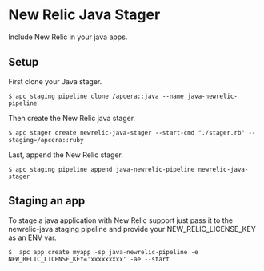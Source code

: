 # New Relic Java Stager

Include New Relic in your java apps.

## Setup

First clone your Java stager.

```console
$ apc staging pipeline clone /apcera::java --name java‐newrelic-pipeline
```

Then create the New Relic java stager.

```console
$ apc stager create newrelic‐java-stager --start-cmd "./stager.rb" --staging=/apcera::ruby
```

Last, append the New Relic stager.

```console
$ apc staging pipeline append java‐newrelic-pipeline newrelic‐java-stager
```

## Staging an app

To stage a java application with New Relic support just pass it to the newrelic-java staging pipeline
and provide your NEW_RELIC_LICENSE_KEY as an ENV var.

```console
$  apc app create myapp -sp java‐newrelic-pipeline -e NEW_RELIC_LICENSE_KEY='xxxxxxxxx' -ae --start
```
